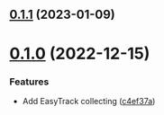 ## [0.1.1](https://github.com/lidofinance/governance-data-bot/compare/0.1.0...0.1.1) (2023-01-09)



# [0.1.0](https://github.com/lidofinance/governance-data-bot/compare/c4ef37a8a4715b333ae8a22dbbef081235232af7...0.1.0) (2022-12-15)


### Features

* Add EasyTrack collecting ([c4ef37a](https://github.com/lidofinance/governance-data-bot/commit/c4ef37a8a4715b333ae8a22dbbef081235232af7))



